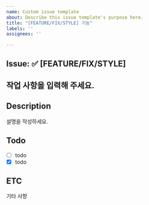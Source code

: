 ```yaml
---
name: Custom issue template
about: Describe this issue template's purpose here.
title: "[FEATURE/FIX/STYLE] 기능"
labels: ''
assignees: ''

---
```


## Issue: ✅ [FEATURE/FIX/STYLE]
작업 사항을 입력해 주세요.
---

Description
---
설명을 작성하세요.

Todo
---
- [ ] todo
- [x] todo

ETC
---
기타 사항

